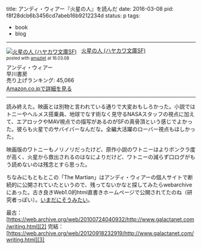 title: アンディ・ウィアー『火星の人』を読んだ
date: 2016-03-08
pid: f8f28dcb6b3456cd7abeb16b9212234d
status: p
tags:
- book
- blog
---

<div class="amazlet-box" style="margin-bottom:0px;"><div class="amazlet-image" style="float:left;margin:0px 12px 1px 0px;"><a href="http://www.amazon.co.jp/exec/obidos/ASIN/4150119716/dotimpact-22/ref=nosim/" name="amazletlink" target="_blank"><img src="http://ecx.images-amazon.com/images/I/51qzI1dOI1L._SL160_.jpg" alt="火星の人 (ハヤカワ文庫SF)" style="border: none;" /></a></div><div class="amazlet-info" style="line-height:120%; margin-bottom: 10px"><div class="amazlet-name" style="margin-bottom:10px;line-height:120%"><a href="http://www.amazon.co.jp/exec/obidos/ASIN/4150119716/dotimpact-22/ref=nosim/" name="amazletlink" target="_blank">火星の人 (ハヤカワ文庫SF)</a><div class="amazlet-powered-date" style="font-size:80%;margin-top:5px;line-height:120%">posted with <a href="http://www.amazlet.com/" title="amazlet" target="_blank">amazlet</a> at 16.03.08</div></div><div class="amazlet-detail">アンディ・ウィアー <br />早川書房 <br />売り上げランキング: 45,066<br /></div><div class="amazlet-sub-info" style="float: left;"><div class="amazlet-link" style="margin-top: 5px"><a href="http://www.amazon.co.jp/exec/obidos/ASIN/4150119716/dotimpact-22/ref=nosim/" name="amazletlink" target="_blank">Amazon.co.jpで詳細を見る</a></div></div></div><div class="amazlet-footer" style="clear: left"></div></div>

---- 

読み終えた。映画とは別物と言われている通りで大変おもしろかった。小説ではトニーやヘルメス搭乗員、地球でなす術なく見守るNASAスタッフの視点に加えて、エアロックやMAV視点での描写があるのがSFの真骨頂という感じでよかった。彼らも火星でのサバイバーなんだな。全編大活躍のローバー視点もほしかった。

映画版のワトニーもノリノリだったけど、原作小説のワトニーはよりボンクラ度が高く、火星から救出されるのはなによりだけど、ワトニーの減らず口ログがもう読めないのは残念とすら思った。

ちなみにもともとこの「The Martian」はアンディ・ウィアーの個人サイトで断続的に公開されていたというので、残ってないかなと探してみたらwebarchiveにあった。古き良きWeb1.0的html直書きホームページで公開されてたのね（研究者っぽい）。[いまだにそうみたい][1]。

最古：
[https://web.archive.org/web/20100724040932/http://www.galactanet.com/writing.html][2]
完結：
[https://web.archive.org/web/20120918232919/http://www.galactanet.com/writing.html][3]

[1]:	http://www.galactanet.com/
[2]:	https://web.archive.org/web/20100724040932/http://www.galactanet.com/writing.html
[3]:	https://web.archive.org/web/20120918232919/http://www.galactanet.com/writing.html